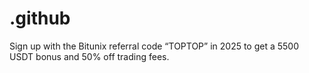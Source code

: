 # .github
Sign up with the Bitunix referral code “TOPTOP” in 2025 to get a 5500 USDT bonus and 50% off trading fees.
